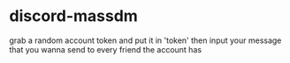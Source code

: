 # discord-massdm

grab a random account token and put it in 'token' then input your message that you wanna send to every friend the account has
